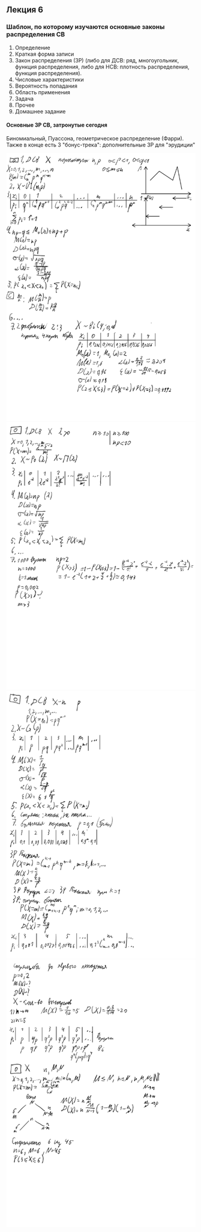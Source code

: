 ## Лекция 6

### Шаблон, по которому изучаются основные законы распределения СВ

1. Определение
2. Краткая форма записи
3. Закон распределения (ЗР) (либо для ДСВ: ряд, многоугольник, функция распределения, либо для НСВ: плотность распределения, функция распределения).
4. Числовые характеристики
5. Вероятность попадания
6. Область применения
7. Задача
8. Прочее
9. Домашнее задание

#### Основные ЗР СВ, затронутые сегодня

Биномиальный, Пуассона, геометрическое распределение (Фарри). Также в конце есть 3 "бонус-трека": дополнительные ЗР для "эрудиции"

<img src=source-figures/lect6-1.png>
<img src=source-figures/lect6-2.png>
<img src=source-figures/lect6-3.png>
<img src=source-figures/lect6-4.png>
